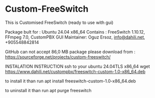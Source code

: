 # Custom-FreeSwitch
This is Customised FreeSwitch  (ready to use with gui)


Package bult for :   Ubuntu 24.04  x86_64
Contains :  FreeSwitch 1.10.12, FFmpeg 7.0, CustomPBX GUI
Maintainer:  Oguz Ersoz, info@dahili.net, +905548842814

GitHub can not accept 86,0 MB package  please download from : https://sourceforge.net/projects/custom-freeswitch/

INSTALATION INSTRUCTION
ssh to your ubuntu 24.04TLS x86_64
wget https://www.dahili.net/custompbx/freeswitch-custom-1.0-x86_64.deb

to install it than run
apt install freeswitch-custom-1.0-x86_64.deb

to uninstall it than run
apt purge freeswitch




